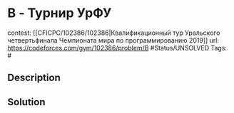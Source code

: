 # B - Турнир УрФУ

contest: [[CFICPC/102386/102386|Квалификационный тур Уральского четвертьфинала Чемпионата мира по программированию 2019]]
url: https://codeforces.com/gym/102386/problem/B
#Status/UNSOLVED
Tags: #

## Description

## Solution

